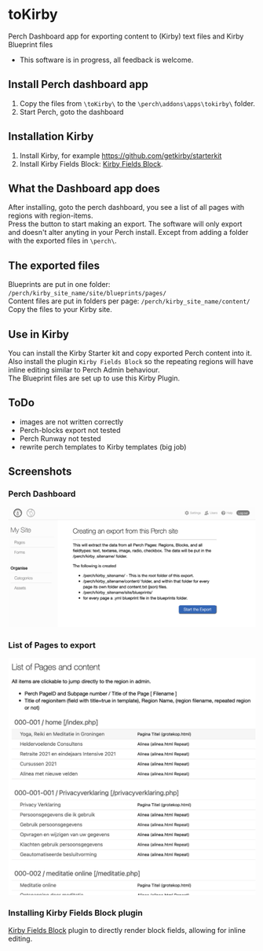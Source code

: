 # toKirby
 Perch Dashboard app for exporting content to (Kirby) text files and Kirby Blueprint files

- This software is in progress, all feedback is welcome.
  
  
## Install Perch dashboard app
1. Copy the files from `\toKirby\` to the `\perch\addons\apps\tokirby\` folder.
2. Start Perch, goto the dashboard  
  
  
## Installation Kirby
1. Install Kirby, for example https://github.com/getkirby/starterkit
2. Install Kirby Fields Block: [Kirby Fields Block](https://github.com/jongacnik/kirby-fields-block).


## What the Dashboard app does
After installing, goto the perch dashboard, you see a list of all pages with regions with region-items.  
Press the button to start making an export.
The software will only export and doesn't alter anyting in your Perch install. Except from adding a folder with the exported files in `\perch\`.  
   

## The exported files
Blueprints are put in one folder: `/perch/kirby_site_name/site/blueprints/pages/`  
Content files are put in folders per page: `/perch/kirby_site_name/content/`  
Copy the files to your Kirby site.  
  
## Use in Kirby
You can install the Kirby Starter kit and copy exported Perch content into it.
Also install the plugin `Kirby Fields Block` so the repeating regions will have inline editing similar to Perch Admin behaviour.  
The Blueprint files are set up to use this Kirby Plugin.  
  
## ToDo
- images are not written correctly
- Perch-blocks export not tested
- Perch Runway not tested
- rewrite perch templates to Kirby templates (big job)



## Screenshots
  
### Perch Dashboard
<img src="/screenshots/toKirby_dashboard.png" width="600">

### List of Pages to export
<img src="/screenshots/toKirby_pagelist.png" width="600">



### Installing Kirby Fields Block plugin

[Kirby Fields Block](https://github.com/jongacnik/kirby-fields-block) plugin to directly render block fields, allowing for inline editing.

